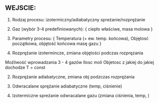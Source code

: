 WEJSCIE: 
 -------
 1. Rodzaj procesu: izotermiczny/adiabatyczny spreżanie/rozprężanie
 2. Gaz (wybór 3-4 predefiniowanych):
    {
        ciepło właściwe,
        masa molowa
    }
        
 3. Parametry procesu: 
    {
        Temperatura (+ ew. temp. końcowa), 
        Objętosć początkowa, objętość końcowa
        masę gazu
    }
        
1. Rozprężanie izotermincze, zmiana objętości podczas rozpręzania


Możliwość wprowadzania 3 - 4 gazów
Ilosc moli
Objetosc z jakiej do jakiej dochodze
T = const

2. Rozprężanie adiabatyczne, zmiana obj podzczas rozprężania

3. Odwracalane sprężanie adiabatyczne (temp, ciśnienie)

4. Izotermiczne spreżanie odwracalane gazu (zmiana ciśnienia, temp, ) 


